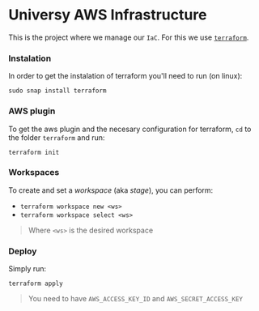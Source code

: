 # Universy AWS Infrastructure

This is the project where we manage our `IaC`. For this we use [`terraform`](https://www.terraform.io/). 


### Instalation 

In order to get the instalation of terraform you'll need to run (on linux): 

`sudo snap install terraform`

### AWS plugin

To get the aws plugin and the necesary configuration for terraform, `cd` to the folder `terraform` and run: 

`terraform init`

### Workspaces

To create and set a *workspace* (aka *stage*), you can perform: 

- `terraform workspace new <ws>`
- `terraform workspace select <ws>`

> Where `<ws>` is the desired workspace


### Deploy 

Simply run: 

`terraform apply` 

> You need to have `AWS_ACCESS_KEY_ID` and `AWS_SECRET_ACCESS_KEY`
